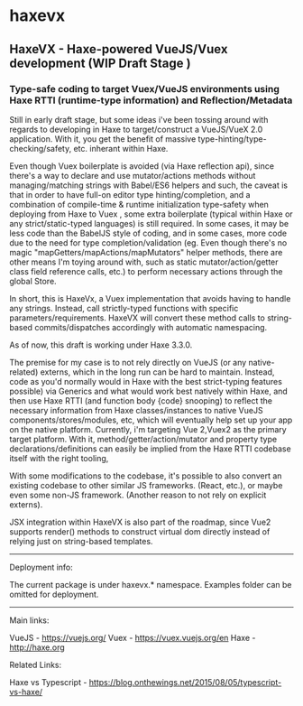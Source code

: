 # haxevx

## HaxeVX - Haxe-powered VueJS/Vuex development (WIP Draft Stage ) 

### Type-safe coding to target Vuex/VueJS environments using Haxe RTTI (runtime-type information) and Reflection/Metadata

Still in early draft stage, but some ideas i've been tossing around with regards to developing in Haxe to target/construct a VueJS/VueX 2.0 application. With it, you get the benefit of massive type-hinting/type-checking/safety, etc. inherant within Haxe.

Even though Vuex boilerplate is avoided (via Haxe reflection api), since there's a way to declare and use mutator/actions methods without managing/matching strings with Babel/ES6 helpers and such, the caveat is that in order to have full-on editor type hinting/completion, and a combination of compile-time & runtime initialization type-safety when deploying from Haxe to Vuex , some extra boilerplate (typical within Haxe or any strict/static-typed languages) is still required. In some cases, it may be less code than the BabelJS style of coding, and in some cases, more code due to the need for type completion/validation (eg. Even though there's no magic "mapGetters/mapActions/mapMutators" helper methods, there are other means I'm toying around with, such as static mutator/action/getter class field reference calls, etc.) to perform necessary actions through the global Store. 

In short, this is HaxeVx, a Vuex implementation that avoids having to handle any strings. Instead, call strictly-typed functions with specific parameters/requirements. HaxeVX will convert these method calls to string-based commits/dispatches accordingly with automatic namespacing.

As of now, this draft is working under Haxe 3.3.0.

The premise for my case is to not rely directly on VueJS (or any native-related) externs, which in the long run can be hard to maintain. Instead, code as you'd normally would in Haxe with the best strict-typing features possible) via Generics and what would work best natively within Haxe, and then use Haxe RTTI (and function body {code} snooping) to reflect the necessary information from Haxe classes/instances to native VueJS components/stores/modules, etc, which will eventually help set up your app on the native platform. Currently, i'm targeting Vue 2,Vuex2 as the primary target platform. With it, method/getter/action/mutator and property type declarations/definitions can easily be implied from the Haxe RTTI codebase itself with the right tooling,

With some modifications to the codebase, it's possible to also convert an existing codebase to other similar JS frameworks. (React, etc.), or maybe even some non-JS framework. (Another reason to not rely on explicit externs).

JSX integration within HaxeVX is also part of the roadmap, since Vue2 supports render() methods to construct virtual dom directly instead of relying just on string-based templates.

_____

Deployment info:
	
The current package is under haxevx.* namespace. Examples folder can be omitted for deployment.

_____

Main links:

VueJS - https://vuejs.org/
Vuex - https://vuex.vuejs.org/en
Haxe - http://haxe.org
	
Related Links:
	
Haxe vs Typescript -  https://blog.onthewings.net/2015/08/05/typescript-vs-haxe/
